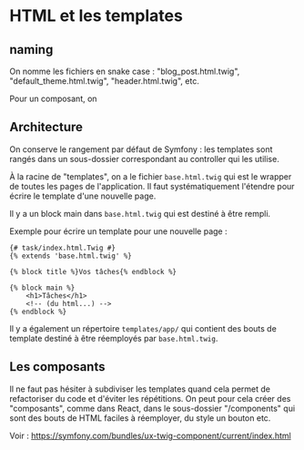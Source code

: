 # HTML et les templates

## naming

On nomme les fichiers en snake case : "blog_post.html.twig", "default_theme.html.twig", "header.html.twig", etc.

Pour un composant, on 

## Architecture

On conserve le rangement par défaut de Symfony : les templates sont rangés dans un sous-dossier correspondant au controller qui les utilise.

À la racine de "templates", on a le fichier `base.html.twig` qui est le wrapper de toutes les pages de l'application. Il faut systématiquement l'étendre pour écrire le template d'une nouvelle page.

Il y a un block main dans `base.html.twig` qui est destiné à être rempli.

Exemple pour écrire un template pour une nouvelle page :
```twig
{# task/index.html.Twig #}
{% extends 'base.html.twig' %}

{% block title %}Vos tâches{% endblock %}

{% block main %}
    <h1>Tâches</h1>
    <!-- (du html...) -->
{% endblock %}
```

Il y a également un répertoire `templates/app/` qui contient des bouts de template destiné à être réemployés par `base.html.twig`. 

## Les composants

Il ne faut pas hésiter à subdiviser les templates quand cela permet de refactoriser du code et d'éviter les répétitions. On peut pour cela créer des "composants", comme dans React, dans le sous-dossier "/components" qui sont des bouts de HTML faciles à réemployer, du style un bouton etc.

Voir : https://symfony.com/bundles/ux-twig-component/current/index.html